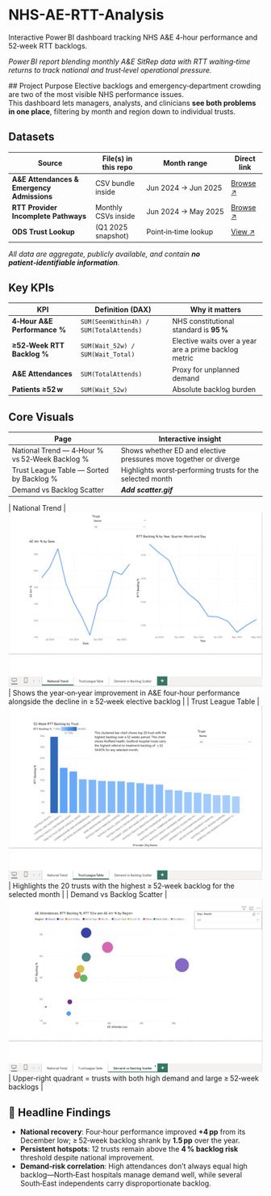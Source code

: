 # NHS-AE-RTT-Analysis
Interactive Power BI dashboard tracking NHS A&amp;E 4‑hour performance and 52‑week RTT backlogs.

*Power BI report blending monthly A&E SitRep data with RTT waiting‑time returns to track national and trust‑level operational pressure.*

## Project Purpose
Elective backlogs and emergency‑department crowding are two of the most visible NHS performance issues.  
This dashboard lets managers, analysts, and clinicians **see both problems in one place**, filtering by month and region down to individual trusts.

## Datasets

| Source | File(s) in this repo | Month range | Direct link |
|--------|---------------------|-------------|-------------|
| **A&E Attendances & Emergency Admissions** | CSV bundle inside | Jun 2024 → Jun 2025 | [Browse ↗](https://github.com/folakeobalakun/NHS-AE-RTT-Analysis/tree/main/June%202024%20-%20May%202025%20A%26E%20Data) |
| **RTT Provider Incomplete Pathways** | Monthly CSVs inside | Jun 2024 → May 2025 | [Browse ↗](https://github.com/folakeobalakun/NHS-AE-RTT-Analysis/tree/main/RTT%20June%202024-May%202025) |
| **ODS Trust Lookup** | (Q1 2025 snapshot) | Point‑in‑time lookup | [View ↗](https://github.com/folakeobalakun/NHS-AE-RTT-Analysis/blob/main/etr.csv) |

_All data are aggregate, publicly available, and contain **no patient‑identifiable information**._

## Key KPIs

| KPI | Definition (DAX) | Why it matters |
|-----|------------------|----------------|
| **4‑Hour A&E Performance %** | `SUM(SeenWithin4h) / SUM(TotalAttends)` | NHS constitutional standard is **95 %** |
| **≥52‑Week RTT Backlog %** | `SUM(Wait_52w) / SUM(Wait_Total)` | Elective waits over a year are a prime backlog metric |
| **A&E Attendances** | `SUM(TotalAttends)` | Proxy for unplanned demand |
| **Patients ≥52 w** | `SUM(Wait_52w)` | Absolute backlog burden |


## Core Visuals

| Page  | Interactive insight |
|------|---------------------|
| National Trend — 4‑Hour % vs 52‑Week Backlog % | Shows whether ED and elective pressures move together or diverge |
| Trust League Table — Sorted by Backlog % | Highlights worst‑performing trusts for the selected month |
| Demand vs Backlog Scatter | **_Add scatter.gif_** | Upper‑right quadrant = trusts with both high demand and high backlog |

| National Trend | ![National Trend – 4‑Hour % vs 52‑Week Backlog %](https://raw.githubusercontent.com/folakeobalakun/NHS-AE-RTT-Analysis/main/Visuals/Screenshot%202025-07-15%20at%2018.48.03.png) | Shows the year‑on‑year improvement in A&E four‑hour performance alongside the decline in ≥ 52‑week elective backlog |
| Trust League Table | ![Trust League Table](https://raw.githubusercontent.com/folakeobalakun/NHS-AE-RTT-Analysis/main/Visuals/Screenshot%202025-07-15%20at%2018.52.51.png) | Highlights the 20 trusts with the highest ≥ 52‑week backlog for the selected month |
| Demand vs Backlog Scatter | ![Demand vs Backlog Scatter](https://raw.githubusercontent.com/folakeobalakun/NHS-AE-RTT-Analysis/main/Visuals/Screenshot%202025-07-15%20at%2018.53.53.png) | Upper‑right quadrant = trusts with both high demand and large ≥ 52‑week backlogs |

## 🌟 Headline Findings
* **National recovery**: Four‑hour performance improved **+4 pp** from its December low; ≥ 52‑week backlog shrank by **1.5 pp** over the year.  
* **Persistent hotspots**: 12 trusts remain above the **4 % backlog risk** threshold despite national improvement.  
* **Demand‑risk correlation**: High attendances don’t always equal high backlog—North‑East hospitals manage demand well, while several South‑East independents carry disproportionate backlog.

